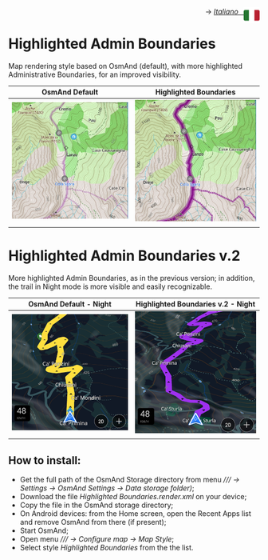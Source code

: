<p align="right">-> <a href="./it_highlighted_boundaries.md"><img src="../../pub/ita.png" width="32 px" align="right"><i>Italiano &ensp;</i></a></p>

# **Highlighted Admin Boundaries**
Map rendering style based on OsmAnd (default), with more highlighted Administrative Boundaries, for an improved visibility.

<table>
<thead>
	<tr>
		<th>OsmAnd Default</th>
		<th>Highlighted Boundaries</th>
	</tr>
</thead>
<tbody>
	<tr>
	    <td><img src="admin_boundaries_default.png"></td>
		<td><img src="admin_boundaries_highlighted.png"></td></td>
	</tr>
	<tr>
	<td></td>
	<td></td>
	</tr>
	</tr>
</tbody>
</table>


# **Highlighted Admin Boundaries v.2**
More highlighted Admin Boundaries, as in the previous version; in addition, the trail in Night mode is more visible and easily recognizable.

<table>
<thead>
	<tr>
		<th>OsmAnd Default - Night</th>
		<th>Highlighted Boundaries v.2 - Night</th>
	</tr>
</thead>
<tbody>
	<tr>
	    <td><img src="default_night.png"></td>
		<td><img src="admin_boundaries_highlighted_v2_night.png"></td></td>
	</tr>
	<tr>
	<td></td>
	<td></td>
	</tr>
	</tr>
</tbody>
</table>


## How to install:
* Get the full path of the OsmAnd Storage directory from menu */// -> Settings -> OsmAnd Settings -> Data storage folder)*;
* Download the file *Highlighted Boundaries.render.xml* on your device;
* Copy the file in the OsmAnd storage directory;
* On Android devices: from the Home screen, open the Recent Apps list and remove OsmAnd from there (if present);
* Start OsmAnd;
* Open menu */// -> Configure map -> Map Style*;
* Select style *Highlighted Boundaries* from the the list.
